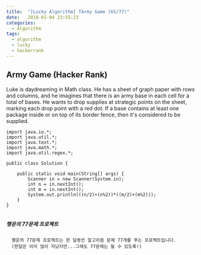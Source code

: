 ```yaml
---
title:  "[Lucky Algorithm] TArmy Game (65/77)"
date:   2018-01-04 23:55:23
categories:
  - Algorithm
tags:
  - algorithm
  - lucky
  - hackerrank
---
```

## Army Game (Hacker Rank)
Luke is daydreaming in Math class. He has a sheet of graph paper with  rows and columns, and he imagines that there is an army base in each cell for a total of  bases. He wants to drop supplies at strategic points on the sheet, marking each drop point with a red dot. If a base contains at least one package inside or on top of its border fence, then it's considered to be supplied.

```
import java.io.*;
import java.util.*;
import java.text.*;
import java.math.*;
import java.util.regex.*;

public class Solution {

    public static void main(String[] args) {
        Scanner in = new Scanner(System.in);
        int n = in.nextInt();
        int m = in.nextInt();
        System.out.println(((n/2)+(n%2))*((m/2)+(m%2)));
    }
}


```

##### 행운의 77문제 프로젝트
```
  행운의 77문제 프로젝트는 한 달동안 알고리즘 문제 77개를 푸는 프로젝트입니다.
  (한달은 이미 많이 지났지만...그래도 77문제는 될 수 있도록!)
```
